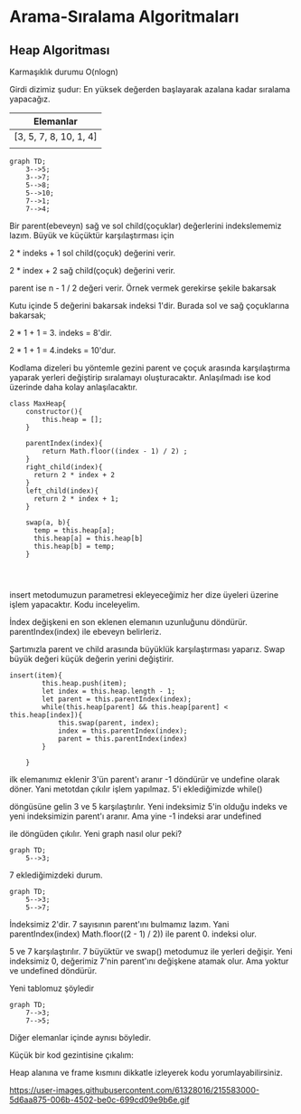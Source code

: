 # Arama-Sıralama Algoritmaları
## Heap Algoritması
Karmaşıklık durumu O(nlogn)

Girdi dizimiz şudur: En yüksek değerden başlayarak azalana kadar sıralama yapacağız.


| Elemanlar|
| ------------------------| 
|  [3, 5, 7, 8, 10, 1, 4] |
|                         |



```mermaid
graph TD;
    3-->5; 
    3-->7;
    5-->8;
    5-->10;
    7-->1;
    7-->4;
```
Bir parent(ebeveyn) sağ ve sol child(çoçuklar) değerlerini indekslememiz lazım. Büyük ve küçüktür karşılaştırması için

2 * indeks + 1 sol child(çoçuk) değerini verir.

2 * index +  2 sağ child(çoçuk) değerini verir.

parent ise n - 1 / 2 değeri verir. Örnek vermek gerekirse şekile bakarsak

Kutu içinde 5 değerini bakarsak indeksi 1'dir. Burada sol ve sağ çoçuklarına bakarsak;

2 * 1 + 1 = 3. indeks = 8'dir.

2 * 1 + 1 = 4.indeks = 10'dur.

Kodlama dizeleri bu yöntemle gezini parent ve çoçuk arasında karşılaştırma yaparak yerleri değiştirip sıralamayı oluşturacaktır. Anlaşılmadı ise kod
üzerinde daha kolay anlaşılacaktır.


```
class MaxHeap{
    constructor(){
        this.heap = [];
    }

    parentIndex(index){
        return Math.floor((index - 1) / 2) ;
    }
    right_child(index){
      return 2 * index + 2
    }
    left_child(index){
      return 2 * index + 1;
    }
    
    swap(a, b){
      temp = this.heap[a];
      this.heap[a] = this.heap[b]
      this.heap[b] = temp;
    }
    
    
    
```
insert metodumuzun parametresi ekleyeceğimiz her dize üyeleri üzerine işlem yapacaktır. Kodu inceleyelim.

İndex değişkeni en son eklenen elemanın uzunluğunu döndürür. parentIndex(index) ile ebeveyn belirleriz.

Şartımızla parent ve child arasında büyüklük karşılaştırması yaparız. Swap büyük değeri küçük değerin yerini değiştirir.



```
insert(item){
        this.heap.push(item);
        let index = this.heap.length - 1;
        let parent = this.parentIndex(index);
        while(this.heap[parent] && this.heap[parent] < this.heap[index]){
            this.swap(parent, index);
            index = this.parentIndex(index);
            parent = this.parentIndex(index)
        }
        
    }

```

ilk elemanımız eklenir 3'ün parent'ı aranır -1 döndürür ve undefine olarak döner. Yani metotdan çıkılır işlem yapılmaz. 5'i eklediğimizde while() 

döngüsüne gelin 3 ve 5 karşılaştırılır. Yeni indeksimiz 5'in olduğu indeks ve yeni indeksimizin parent'ı aranır. Ama yine -1 indeksi arar undefined 

ile döngüden çıkılır. Yeni graph nasıl olur peki?

```mermaid
graph TD;
    5-->3; 
```

7 eklediğimizdeki durum.

```mermaid
graph TD;
    5-->3; 
    5-->7;
```
İndeksimiz 2'dir. 7 sayısının parent'ını bulmamız lazım. Yani parentIndex(index) Math.floor((2 - 1) / 2)) ile parent 0. indeksi olur.

5 ve 7 karşılaştırılır. 7 büyüktür ve swap() metodumuz ile yerleri değişir. Yeni indeksimiz 0, değerimiz 7'nin parent'ını değişkene atamak olur. Ama yoktur ve undefined döndürür. 

Yeni tablomuz şöyledir
```mermaid
graph TD;
    7-->3; 
    7-->5;
```
Diğer elemanlar içinde aynısı böyledir.


Küçük bir kod gezintisine çıkalım:

Heap alanına ve frame kısmını dikkatle izleyerek kodu yorumlayabilirsiniz. 

https://user-images.githubusercontent.com/61328016/215583000-5d6aa875-006b-4502-be0c-699cd09e9b6e.gif


